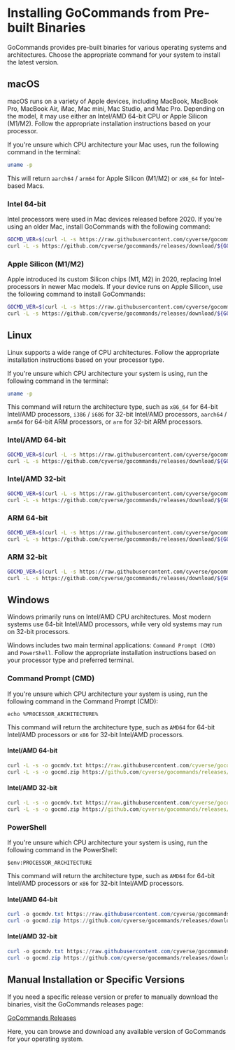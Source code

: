 # Installing GoCommands from Pre-built Binaries

GoCommands provides pre-built binaries for various operating systems and architectures. Choose the appropriate command for your system to install the latest version.

## macOS  

macOS runs on a variety of Apple devices, including MacBook, MacBook Pro, MacBook Air, iMac, Mac mini, Mac Studio, and Mac Pro. Depending on the model, it may use either an Intel/AMD 64-bit CPU or Apple Silicon (M1/M2). Follow the appropriate installation instructions based on your processor.

If you're unsure which CPU architecture your Mac uses, run the following command in the terminal:

```bash
uname -p
```

This will return `aarch64` / `arm64` for Apple Silicon (M1/M2) or `x86_64` for Intel-based Macs.

### Intel 64-bit
Intel processors were used in Mac devices released before 2020. If you're using an older Mac, install GoCommands with the following command:  

```bash
GOCMD_VER=$(curl -L -s https://raw.githubusercontent.com/cyverse/gocommands/main/VERSION.txt); \
curl -L -s https://github.com/cyverse/gocommands/releases/download/${GOCMD_VER}/gocmd-${GOCMD_VER}-darwin-amd64.tar.gz | tar zxvf -
```

### Apple Silicon (M1/M2)  
Apple introduced its custom Silicon chips (M1, M2) in 2020, replacing Intel processors in newer Mac models. If your device runs on Apple Silicon, use the following command to install GoCommands:  

```bash
GOCMD_VER=$(curl -L -s https://raw.githubusercontent.com/cyverse/gocommands/main/VERSION.txt); \
curl -L -s https://github.com/cyverse/gocommands/releases/download/${GOCMD_VER}/gocmd-${GOCMD_VER}-darwin-arm64.tar.gz | tar zxvf -
```

## Linux

Linux supports a wide range of CPU architectures. Follow the appropriate installation instructions based on your processor type.  

If you're unsure which CPU architecture your system is using, run the following command in the terminal:  

```bash
uname -p
```  

This command will return the architecture type, such as `x86_64` for 64-bit Intel/AMD processors, `i386` / `i686` for 32-bit Intel/AMD processors, `aarch64` / `arm64` for 64-bit ARM processors, or `arm` for 32-bit ARM processors.

### Intel/AMD 64-bit

```bash
GOCMD_VER=$(curl -L -s https://raw.githubusercontent.com/cyverse/gocommands/main/VERSION.txt); \
curl -L -s https://github.com/cyverse/gocommands/releases/download/${GOCMD_VER}/gocmd-${GOCMD_VER}-linux-amd64.tar.gz | tar zxvf -
```

### Intel/AMD 32-bit

```bash
GOCMD_VER=$(curl -L -s https://raw.githubusercontent.com/cyverse/gocommands/main/VERSION.txt); \
curl -L -s https://github.com/cyverse/gocommands/releases/download/${GOCMD_VER}/gocmd-${GOCMD_VER}-linux-386.tar.gz | tar zxvf -
```

### ARM 64-bit

```bash
GOCMD_VER=$(curl -L -s https://raw.githubusercontent.com/cyverse/gocommands/main/VERSION.txt); \
curl -L -s https://github.com/cyverse/gocommands/releases/download/${GOCMD_VER}/gocmd-${GOCMD_VER}-linux-arm64.tar.gz | tar zxvf -
```

### ARM 32-bit

```bash
GOCMD_VER=$(curl -L -s https://raw.githubusercontent.com/cyverse/gocommands/main/VERSION.txt); \
curl -L -s https://github.com/cyverse/gocommands/releases/download/${GOCMD_VER}/gocmd-${GOCMD_VER}-linux-arm.tar.gz | tar zxvf -
```

## Windows  

Windows primarily runs on Intel/AMD CPU architectures. Most modern systems use 64-bit Intel/AMD processors, while very old systems may run on 32-bit processors.  

Windows includes two main terminal applications: `Command Prompt (CMD)` and `PowerShell`. Follow the appropriate installation instructions based on your processor type and preferred terminal.

### Command Prompt (CMD)

If you're unsure which CPU architecture your system is using, run the following command in the Command Prompt (CMD):

```
echo %PROCESSOR_ARCHITECTURE%
```

This command will return the architecture type, such as `AMD64` for 64-bit Intel/AMD processors or `x86` for 32-bit Intel/AMD processors.

#### Intel/AMD 64-bit

```cmd
curl -L -s -o gocmdv.txt https://raw.githubusercontent.com/cyverse/gocommands/main/VERSION.txt && set /p GOCMD_VER=<gocmdv.txt
curl -L -s -o gocmd.zip https://github.com/cyverse/gocommands/releases/download/%GOCMD_VER%/gocmd-%GOCMD_VER%-windows-amd64.zip && tar zxvf gocmd.zip && del gocmd.zip gocmdv.txt
```

#### Intel/AMD 32-bit

```cmd
curl -L -s -o gocmdv.txt https://raw.githubusercontent.com/cyverse/gocommands/main/VERSION.txt && set /p GOCMD_VER=<gocmdv.txt
curl -L -s -o gocmd.zip https://github.com/cyverse/gocommands/releases/download/%GOCMD_VER%/gocmd-%GOCMD_VER%-windows-386.zip && tar zxvf gocmd.zip && del gocmd.zip gocmdv.txt
```

### PowerShell

If you're unsure which CPU architecture your system is using, run the following command in the PowerShell:

```
$env:PROCESSOR_ARCHITECTURE
```

This command will return the architecture type, such as `AMD64` for 64-bit Intel/AMD processors or `x86` for 32-bit Intel/AMD processors.

#### Intel/AMD 64-bit

```powershell
curl -o gocmdv.txt https://raw.githubusercontent.com/cyverse/gocommands/main/VERSION.txt ; $env:GOCMD_VER = (Get-Content gocmdv.txt)
curl -o gocmd.zip https://github.com/cyverse/gocommands/releases/download/$env:GOCMD_VER/gocmd-$env:GOCMD_VER-windows-amd64.zip ; tar zxvf gocmd.zip ; del gocmd.zip ; del gocmdv.txt
```

#### Intel/AMD 32-bit

```powershell
curl -o gocmdv.txt https://raw.githubusercontent.com/cyverse/gocommands/main/VERSION.txt ; $env:GOCMD_VER = (Get-Content gocmdv.txt)
curl -o gocmd.zip https://github.com/cyverse/gocommands/releases/download/$env:GOCMD_VER/gocmd-$env:GOCMD_VER-windows-386.zip ; tar zxvf gocmd.zip ; del gocmd.zip ; del gocmdv.txt
```

## Manual Installation or Specific Versions  

If you need a specific release version or prefer to manually download the binaries, visit the GoCommands releases page:  

[GoCommands Releases](https://github.com/cyverse/gocommands/releases)

Here, you can browse and download any available version of GoCommands for your operating system.
